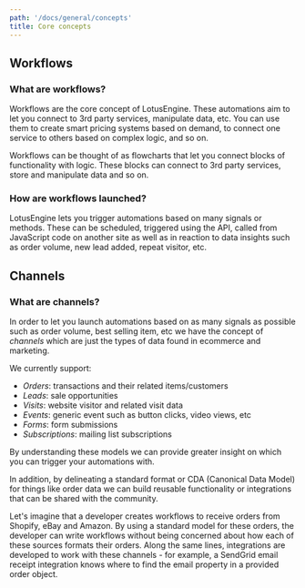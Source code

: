 ```yaml
---
path: '/docs/general/concepts'
title: Core concepts
---
```


## Workflows

### What are workflows?

Workflows are the core concept of LotusEngine. These automations aim to let you connect to 3rd party services, manipulate data, etc. You can use them to create smart pricing systems based on demand, to connect one service to others based on complex logic, and so on.

Workflows can be thought of as flowcharts that let you connect blocks of functionality with logic. These blocks can connect to 3rd party services, store and manipulate data and so on.

### How are workflows launched?

LotusEngine lets you trigger automations based on many signals or methods. These can be scheduled, triggered using the API, called from JavaScript code on another site as well as in reaction to data insights such as order volume, new lead added, repeat visitor, etc.

## Channels

### What are channels?

In order to let you launch automations based on as many signals as possible such as order volume, best selling item, etc we have the concept of _channels_ which are just the types of data found in ecommerce and marketing.

We currently support:

- _Orders_: transactions and their related items/customers
- _Leads_: sale opportunities
- _Visits_: website visitor and related visit data
- _Events_: generic event such as button clicks, video views, etc
- _Forms_: form submissions
- _Subscriptions_: mailing list subscriptions

By understanding these models we can provide greater insight on which you can trigger your automations with.

In addition, by delineating a standard format or CDA (Canonical Data Model) for things like order data we can build reusable functionality or integrations that can be shared with the community.

Let's imagine that a developer creates workflows to receive orders from Shopify, eBay and Amazon. By using a standard model for these orders, the developer can write workflows without being concerned about how each of these sources formats their orders. Along the same lines, integrations are developed to work with these channels - for example, a SendGrid email receipt integration knows where to find the email property in a provided order object.
